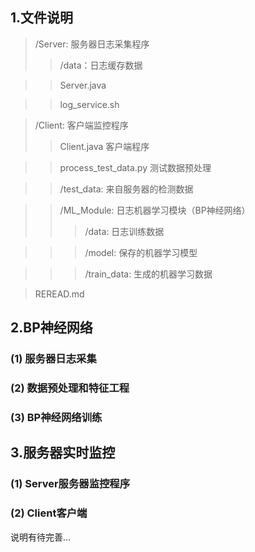 ## 1.文件说明
> /Server: 服务器日志采集程序
  >>  /data：日志缓存数据

  >>  Server.java
  
  >>  log_service.sh
  
> /Client: 客户端监控程序
  >>  Client.java 客户端程序
  
  >>  process_test_data.py 测试数据预处理
  
  >>  /test_data: 来自服务器的检测数据
  
  >>  /ML_Module: 日志机器学习模块（BP神经网络）
  >>>  /data: 日志训练数据
  
  >>>  /model: 保存的机器学习模型 
  
  >>>  /train_data: 生成的机器学习数据

>REREAD.md
   
## 2.BP神经网络
### (1) 服务器日志采集

### (2) 数据预处理和特征工程

### (3) BP神经网络训练

## 3.服务器实时监控
### (1) Server服务器监控程序

### (2) Client客户端


说明有待完善...

